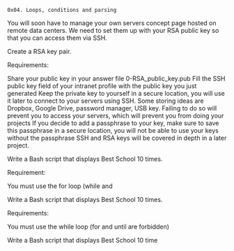 	0x04. Loops, conditions and parsing

You will soon have to manage your own servers concept page hosted on remote data centers. We need to set them up with your RSA public key so that you can access them via SSH.

Create a RSA key pair.

Requirements:

Share your public key in your answer file 0-RSA_public_key.pub
Fill the SSH public key field of your intranet profile with the public key you just generated
Keep the private key to yourself in a secure location, you will use it later to connect to your servers using SSH. Some storing ideas are Dropbox, Google Drive, password manager, USB key. Failing to do so will prevent you to access your servers, which will prevent you from doing your projects
If you decide to add a passphrase to your key, make sure to save this passphrase in a secure location, you will not be able to use your keys without the passphrase
SSH and RSA keys will be covered in depth in a later project.

Write a Bash script that displays Best School 10 times.

Requirement:

You must use the for loop (while and

Write a Bash script that displays Best School 10 times.

Requirements:

You must use the while loop (for and until are forbidden)

Write a Bash script that displays Best School 10 time
